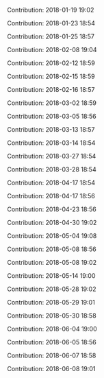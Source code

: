 Contribution: 2018-01-19 19:02

Contribution: 2018-01-23 18:54

Contribution: 2018-01-25 18:57

Contribution: 2018-02-08 19:04

Contribution: 2018-02-12 18:59

Contribution: 2018-02-15 18:59

Contribution: 2018-02-16 18:57

Contribution: 2018-03-02 18:59

Contribution: 2018-03-05 18:56

Contribution: 2018-03-13 18:57

Contribution: 2018-03-14 18:54

Contribution: 2018-03-27 18:54

Contribution: 2018-03-28 18:54

Contribution: 2018-04-17 18:54

Contribution: 2018-04-17 18:56

Contribution: 2018-04-23 18:56

Contribution: 2018-04-30 19:02

Contribution: 2018-05-04 19:08

Contribution: 2018-05-08 18:56

Contribution: 2018-05-08 19:02

Contribution: 2018-05-14 19:00

Contribution: 2018-05-28 19:02

Contribution: 2018-05-29 19:01

Contribution: 2018-05-30 18:58

Contribution: 2018-06-04 19:00

Contribution: 2018-06-05 18:56

Contribution: 2018-06-07 18:58

Contribution: 2018-06-08 19:01

